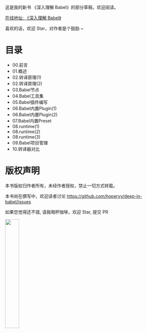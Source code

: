 这是我的新书 《深入理解 Babel》的部分草稿，欢迎阅读。

<a target="_blank" href="https://hoperyy.github.io/deep-in-babel/">在线地址: 《深入理解 Babel》</a>

喜欢的话，欢迎 Star，对作者是个鼓励 ~

# 目录

+    00.前言
+    01.概述
+    02.转译原理(1)
+    02.转译原理(2)
+    03.Babel节点
+    04.Babel工具集
+    05.Babel插件编写
+    06.Babel内置Plugin(1)
+    06.Babel内置Plugin(2)
+    07.Babel内置Preset
+    08.runtime(1)
+    08.runtime(2)
+    08.runtime(3)
+    09.Babel项目管理
+    10.转译器对比
    


# 版权声明

本书版权归作者所有，未经作者授权，禁止一切方式转载。

本书尚在撰写中，欢迎读者讨论 https://github.com/hoperyy/deep-in-babel/issues

如果您觉得还不错, 请我喝杯咖啡，欢迎 Star, 提交 PR

<img src="https://user-images.githubusercontent.com/5757051/157154474-1944d144-268a-445d-980d-6a889d12adb8.jpg" style="width: 30%">